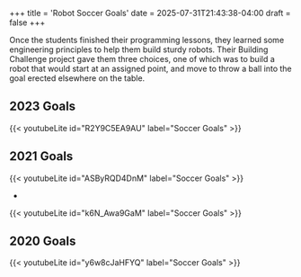 +++
title = 'Robot Soccer Goals'
date = 2025-07-31T21:43:38-04:00
draft = false
+++


Once the students finished their programming lessons, they learned some
engineering principles to help them build sturdy robots. Their Building
Challenge project gave them three choices, one of which was to build a
robot that would start at an assigned point, and move to throw a ball
into the goal erected elsewhere on the table.


## 2023 Goals


{{< youtubeLite id="R2Y9C5EA9AU" label="Soccer Goals" >}}

## 2021 Goals

{{< youtubeLite id="ASByRQD4DnM" label="Soccer Goals" >}}

-

{{< youtubeLite id="k6N_Awa9GaM" label="Soccer Goals" >}}


## 2020 Goals

{{< youtubeLite id="y6w8cJaHFYQ" label="Soccer Goals" >}}




